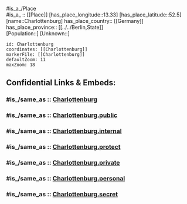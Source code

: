 ﻿---
confidential: public
isDeleted: false
location:
- 52.5
- 13.33
mapmarker: city
mapzoom:
- 7
- 12
SpocWebEntityId: 29546
tags:
- geo/City
type: City
---

#is_a_/Place  
#is_a_ :: [[Place]] 
[has_place_longitude::13.33] 
[has_place_latitude::52.5] 
[name::Charlottenburg] 
has_place_country:: [[Germany]]  
has_place_province:: [[../../Berlin,State]]  
[Population::] 
[Unknown::] 


```leaflet
id: Charlottenburg
coordinates: [[Charlottenburg]] 
markerFile: [[Charlottenburg]] 
defaultZoom: 11 
maxZoom: 18
```


## Confidential Links & Embeds: 

### #is_/same_as :: [Charlottenburg](Charlottenburg.md) 

### #is_/same_as :: [Charlottenburg.public](/_public/Earth/Continent/Europe/Europe~Central/Germany/Germany~West/State~Berlin/cities~Berlin/Charlottenburg.public.md) 

### #is_/same_as :: [Charlottenburg.internal](/_internal/Earth/Continent/Europe/Europe~Central/Germany/Germany~West/State~Berlin/cities~Berlin/Charlottenburg.internal.md) 

### #is_/same_as :: [Charlottenburg.protect](/_protect/Earth/Continent/Europe/Europe~Central/Germany/Germany~West/State~Berlin/cities~Berlin/Charlottenburg.protect.md) 

### #is_/same_as :: [Charlottenburg.private](/_private/Earth/Continent/Europe/Europe~Central/Germany/Germany~West/State~Berlin/cities~Berlin/Charlottenburg.private.md) 

### #is_/same_as :: [Charlottenburg.personal](/_personal/Earth/Continent/Europe/Europe~Central/Germany/Germany~West/State~Berlin/cities~Berlin/Charlottenburg.personal.md) 

### #is_/same_as :: [Charlottenburg.secret](/_secret/Earth/Continent/Europe/Europe~Central/Germany/Germany~West/State~Berlin/cities~Berlin/Charlottenburg.secret.md)

